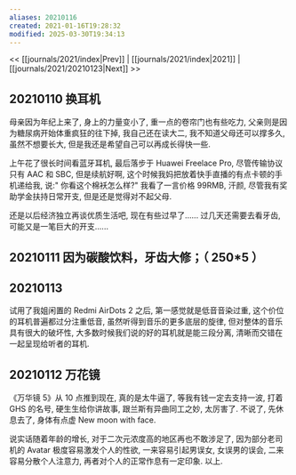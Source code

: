 ```yaml
---
aliases: 20210116
created: 2021-01-16T19:28:32
modified: 2025-03-30T19:34:13
---
```


<< [[journals/2021/index|Prev]] | [[journals/2021/index|2021]] | [[journals/2021/20210123|Next]] >>

## 20210110 换耳机

母亲因为年纪上来了, 身上的力量变小了, 重一点的卷帘门也有些吃力, 父亲则是因为糖尿病开始体重疯狂的往下掉, 我自己还在读大二, 我不知道父母还可以撑多久, 虽然不想要长大, 但是我还是希望自己可以再成长得快一些.

上午花了很长时间看蓝牙耳机, 最后落步于 Huawei Freelace Pro, 尽管传输协议只有 AAC 和 SBC, 但是续航好啊, 这个时候我妈把放着快手直播的有点卡顿的手机递给我, 说:" 你看这个棉袄怎么样?" 我看了一言价格 99RMB, 汗颜, 尽管我有奖助学金扶持日常开支, 但是还是觉得对不起父母.

还是以后经济独立再谈优质生活吧, 现在有些过早了...... 过几天还需要去看牙齿, 可能又是一笔巨大的开支......

## 20210111 因为碳酸饮料，牙齿大修；（ 250*5 ）

## 20210113

试用了我姐闲置的 Redmi AirDots 2 之后, 第一感觉就是低音音染过重, 这个价位的耳机普遍都过分注重低音, 虽然听得到音乐的更多底层的旋律, 但对整体的音乐具有很大的破坏性, 大多数时候我们说的好的耳机就是能三段分离, 清晰而交错在一起呈现给听者的耳机.

## 20210112 万花镜

《万华镜 5》从 10 点推到现在, 真的是太牛逼了, 等我有钱一定去支持一波, 打着 GHS 的名号, 硬生生给你讲故事, 跟兰斯有异曲同工之妙, 太厉害了. 不说了, 先休息去了, 身体有点虚 New moon with face.

说实话随着年龄的增长, 对于二次元浓度高的地区再也不敢涉足了, 因为部分老司机的 Avatar 极度容易激发个人的性欲, 一来容易引起男误女, 女误男的误会, 二来容易分散个人注意力, 再者对个人的正常作息有一定印象. 以上.
